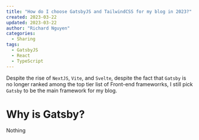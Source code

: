 ```yaml
---
title: "How do I choose GatsbyJS and TailwindCSS for my blog in 2023?"
created: 2023-03-22
updated: 2023-03-22
author: "Richard Nguyen"
categories:
  - Sharing
tags:
  - GatsbyJS
  - React
  - TypeScript
---
```


Despite the rise of `NextJS`, `Vite`, and `Svelte`, despite the fact that
`Gatsby` is no longer ranked among the top tier list of Front-end frameworrks, I
still pick `Gatsby` to be the main framework for my blog.

<!-- end -->

# Why is Gatsby?

Nothing
